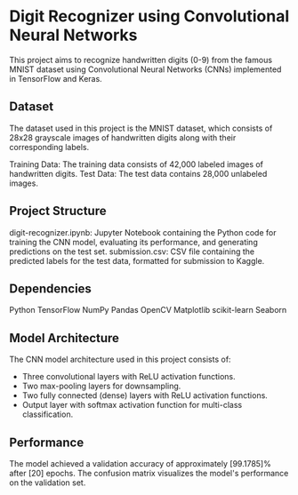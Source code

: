 # Digit Recognizer using Convolutional Neural Networks
This project aims to recognize handwritten digits (0-9) from the famous MNIST dataset using Convolutional Neural Networks (CNNs) implemented in TensorFlow and Keras.

## Dataset
The dataset used in this project is the MNIST dataset, which consists of 28x28 grayscale images of handwritten digits along with their corresponding labels.

Training Data: The training data consists of 42,000 labeled images of handwritten digits.
Test Data: The test data contains 28,000 unlabeled images.

## Project Structure
digit-recognizer.ipynb: Jupyter Notebook containing the Python code for training the CNN model, evaluating its performance, and generating predictions on the test set.
submission.csv: CSV file containing the predicted labels for the test data, formatted for submission to Kaggle.

## Dependencies
Python
TensorFlow
NumPy
Pandas
OpenCV
Matplotlib
scikit-learn
Seaborn

## Model Architecture
The CNN model architecture used in this project consists of:
- Three convolutional layers with ReLU activation functions.
- Two max-pooling layers for downsampling.
- Two fully connected (dense) layers with ReLU activation functions.
- Output layer with softmax activation function for multi-class classification.

## Performance
The model achieved a validation accuracy of approximately [99.1785]% after [20] epochs. 
The confusion matrix visualizes the model's performance on the validation set.
